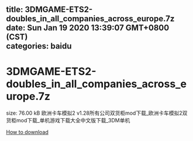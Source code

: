 
title: 3DMGAME-ETS2-doubles_in_all_companies_across_europe.7z
date: Sun Jan 19 2020 13:39:07 GMT+0800 (CST)    
categories: baidu
---

# 3DMGAME-ETS2-doubles_in_all_companies_across_europe.7z
size: 76.00 kB
 欧洲卡车模拟2 v1.28所有公司双货柜mod下载_欧洲卡车模拟2双货柜mod下载_单机游戏下载大全中文版下载_3DM单机
 

[How to download](https://bpcam.bemobtrk.com/go/2ceec3aa-1ca2-46d6-b9ff-aaa5c184517c?jno=2630)